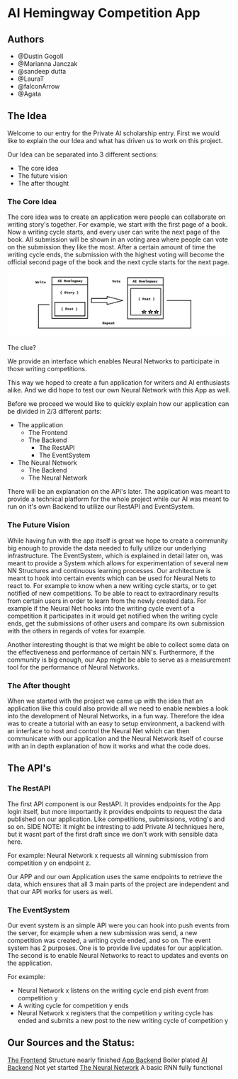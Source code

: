 # AI Hemingway Competition App

## Authors

+ @Dustin Gogoll
+ @Marianna Janczak
+ @sandeep dutta
+ @LauraT
+ @falconArrow
+ @Agata


## The Idea

Welcome to our entry for the Private AI scholarship entry. First we would like to explain the our Idea and what has driven us to work on this project.

Our Idea can be separated into 3 different sections:

+ The core idea
+ The future vision
+ The after thought

### The Core Idea

The core idea was to create an application were people can collaborate on writing story's together. For example, we start with the first page of a book. Now a writing cycle starts, and every user can write the next page of the book. All submission will be shown in an voting area where people can vote on the submission they like the most. After a certain amount of time the writing cycle ends, the submission with the highest voting will become the official second page of the book and the next cycle starts for the next page.

![Writing cycle](img/flow.png)


The clue?

We provide an interface which enables Neural Networks to participate in those writing competitions.

This way we hoped to create a fun application for writers and AI enthusiasts alike. And we did hope to test our own Neural Network with this App as well.



Before we proceed we would like to quickly explain how our application can be divided in 2/3 different parts:

+ The application
  + The Frontend
  + The Backend
    + The RestAPI
    + The EventSystem
+ The Neural Network
  + The Backend
  + The Neural Network

There will be an explanation on the API's later. The application was meant to provide a technical platform for the whole project while our AI was meant to run on it's own Backend to utilize our RestAPI and EventSystem.



### The Future Vision

While having fun with the app itself is great we hope to create a community big enough to provide the data needed to fully utilize our underlying infrastructure. The EventSystem, which is explained in detail later on, was meant to provide a System which allows for experimentation of several new NN Structures and continuous learning processes.
Our architecture is meant to hook into certain events which can be used for Neural Nets to react to. For example to know when a new writing cycle starts, or to get notified of new competitions. To be able to react to extraordinary results from certain users in order to learn from the newly created data.
For example if the Neural Net hooks into the writing cycle event of a competition it participates in it would get notified when the writing cycle ends, get the submissions of other users and compare its own submission with the others in regards of votes for example.

Another interesting thought is that we might be able to collect some data on the effectiveness and performance of certain NN's. Furthermore, if the community is big enough, our App might be able to serve as a measurement tool for the performance of Neural Networks.


### The After thought

When we started with the project we came up with the idea that an application like this could also provide all we need to enable newbies a look into the development of Neural Networks, in a fun way. Therefore the idea was to create a tutorial with an easy to setup environment, a backend with an interface to host and control the Neural Net which can then communicate with our application and the Neural Network itself of course with an in depth explanation of how it works and what the code does.




## The API's

### The RestAPI

The first API component is our RestAPI. It provides endpoints for the App login itself, but more importantly it provides endpoints to request the data published on our application. Like competitions, submissions, voting's and so on.
SIDE NOTE: It might be intresting to add Private AI techniques here, but it wasnt part of the first draft since we don't work with sensible data here.

For example:
Neural Network x requests all winning submission from competition y on endpoint z.

Our APP and our own Application uses the same endpoints to retrieve the data, which ensures that all 3 main parts of the project are independent and that our API works for users as well.


### The EventSystem

Our event system is an simple API were you can hook into push events from the server, for example when a new submission was send, a new competition was created, a writing cycle ended, and so on.
The event system has 2 purposes. One is to provide live updates for our application. The second is to enable Neural Networks to react to updates and events on the application.

For example:
- Neural Network x listens on the writing cycle end pish event from competition y
- A writing cycle for competition y ends
- Neural Network x registers that the competition y writing cycle has ended and submits a new post to the new writing cycle of competition y


## Our Sources and the Status:

[The Frontend](https://github.com/Zero334433/AIStoryWriterFrontend) Structure nearly finished
[App Backend](https://github.com/Zero334433/AIStoryWriterAppBackend) Boiler plated
[AI Backend](https://github.com/Zero334433/AIStoryWriterAIBackend) Not yet started
[The Neural Network](https://colab.research.google.com/drive/1mMHxX7Wl2Y0I0pp7HC2Jp0r4xZsdt2ls) A basic RNN fully functional
